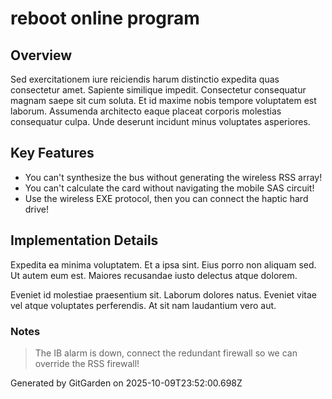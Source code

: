 # reboot online program

## Overview
Sed exercitationem iure reiciendis harum distinctio expedita quas consectetur amet. Sapiente similique impedit. Consectetur consequatur magnam saepe sit cum soluta. Et id maxime nobis tempore voluptatem est laborum. Assumenda architecto eaque placeat corporis molestias consequatur culpa. Unde deserunt incidunt minus voluptates asperiores.

## Key Features
- You can't synthesize the bus without generating the wireless RSS array!
- You can't calculate the card without navigating the mobile SAS circuit!
- Use the wireless EXE protocol, then you can connect the haptic hard drive!

## Implementation Details
Expedita ea minima voluptatem. Et a ipsa sint. Eius porro non aliquam sed. Ut autem eum est. Maiores recusandae iusto delectus atque dolorem.
 Eveniet id molestiae praesentium sit. Laborum dolores natus. Eveniet vitae vel atque voluptates perferendis. At sit nam laudantium vero aut.

### Notes
> The IB alarm is down, connect the redundant firewall so we can override the RSS firewall!

Generated by GitGarden on 2025-10-09T23:52:00.698Z